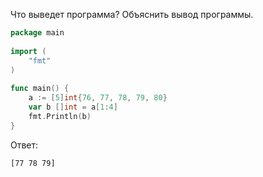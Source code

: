 Что выведет программа? Объяснить вывод программы.

```go
package main
 
import (
    "fmt"
)
 
func main() {
    a := [5]int{76, 77, 78, 79, 80}
    var b []int = a[1:4]
    fmt.Println(b)
}
```

Ответ:
```
[77 78 79]
```

[//]: # (Берется срез исходного массива 
с 1 по 4 ,не включительно, элемент, 
в результате получается слайс из 3 элементов)
